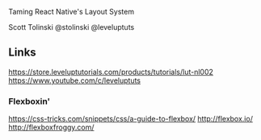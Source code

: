Taming React Native's Layout System

Scott Tolinski
@stolinski
@leveluptuts

## Links

https://store.leveluptutorials.com/products/tutorials/lut-nl002
https://www.youtube.com/c/leveluptuts

### Flexboxin'
https://css-tricks.com/snippets/css/a-guide-to-flexbox/
http://flexbox.io/
http://flexboxfroggy.com/
